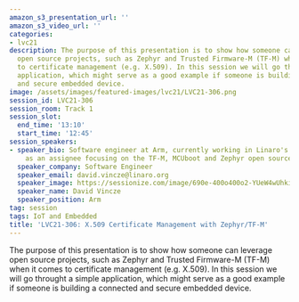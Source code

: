 ```yaml
---
amazon_s3_presentation_url: ''
amazon_s3_video_url: ''
categories:
- lvc21
description: The purpose of this presentation is to show how someone can leverage
  open source projects, such as Zephyr and Trusted Firmware-M (TF-M) when it comes
  to certificate management (e.g. X.509). In this session we will go throught a simple
  application, which might serve as a good example if someone is building a connected
  and secure embedded device.
image: /assets/images/featured-images/lvc21/LVC21-306.png
session_id: LVC21-306
session_room: Track 1
session_slot:
  end_time: '13:10'
  start_time: '12:45'
session_speakers:
- speaker_bio: Software engineer at Arm, currently working in Linaro's LITE group
    as an assignee focusing on the TF-M, MCUboot and Zephyr open source projects.
  speaker_company: Software Engineer
  speaker_email: david.vincze@linaro.org
  speaker_image: https://sessionize.com/image/690e-400o400o2-YUeW4wUhki2XTkh9h5okHj.jpg
  speaker_name: David Vincze
  speaker_position: Arm
tag: session
tags: IoT and Embedded
title: 'LVC21-306: X.509 Certificate Management with Zephyr/TF-M'
---
```


The purpose of this presentation is to show how someone can leverage open source projects, such as Zephyr and Trusted Firmware-M (TF-M) when it comes to certificate management (e.g. X.509). In this session we will go throught a simple application, which might serve as a good example if someone is building a connected and secure embedded device.